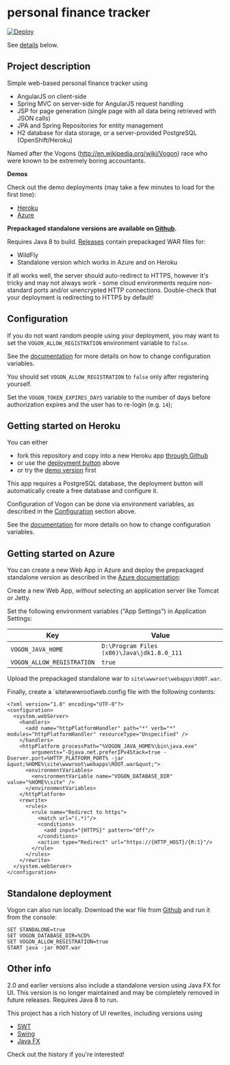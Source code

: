 #  personal finance tracker

[![Deploy](https://www.herokucdn.com/deploy/button.svg)](https://heroku.com/deploy)

See [details](#getting-started-on-heroku) below.

## Project description

Simple web-based personal finance tracker using 

* AngularJS on client-side
* Spring MVC on server-side for AngularJS request handling
* JSP for page generation (single page with all data being retrieved with JSON calls)
* JPA and Spring Repositories for entity management
* H2 database for data storage, or a server-provided PostgreSQL (OpenShift/Heroku)

Named after the Vogons (http://en.wikipedia.org/wiki/Vogon) race who were known to be extremely boring accountants.

**Demos**

Check out the demo deployments (may take a few minutes to load for the first time):

* [Heroku](http://vogon-demo.herokuapp.com)
* [Azure](http://vogon-demo.azurewebsites.net)

**Prepackaged standalone versions are available on [Github](/../../releases).**

Requires Java 8 to build. [Releases](/../../releases) contain prepackaged WAR files for:

* WildFly
* Standalone version which works in Azure and on Heroku

If all works well, the server should auto-redirect to HTTPS, however it's tricky and may not always work - some cloud environments require non-standard ports and/or unencrypted HTTP connections. Double-check that your deployment is redirecting to HTTPS by default!

## Configuration

If you do not want random people using your deployment, you may want to set the `VOGON_ALLOW_REGISTRATION` environment variable to `false`.

See the [documentation](https://devcenter.heroku.com/articles/config-vars) for more details on how to change configuration variables.

You should set `VOGON_ALLOW_REGISTRATION` to `false` only after registering yourself.

Set the `VOGON_TOKEN_EXPIRES_DAYS` variable to the number of days before authorization expires and the user has to re-login (e.g. `14`);

## Getting started on Heroku

You can either
- fork this repository and copy into a new Heroku app [through Github](http://devcenter.heroku.com/articles/github-integration)
- or use the [deployment button](#vogon-personal-finance-tracker) above
- or try the [demo version](https://vogon-demo.herokuapp.com) first

This app requires a PostgreSQL database, the deployment button will automatically create a free database and configure it.

Configuration of Vogon can be done via environment variables, as described in the [Configuration](#configuration) section above.

See the [documentation](https://devcenter.heroku.com/articles/config-vars) for more details on how to change configuration variables.

## Getting started on Azure

You can create a new Web App in Azure and deploy the prepackaged standalone version
as described in the [Azure documentation](https://docs.microsoft.com/en-us/azure/app-service-web/web-sites-java-custom-upload):

Create a new Web App, *without* selecting an application server like Tomcat or Jetty.

Set the following environment variables ("App Settings") in Application Settings:

Key | Value
--- | ---
`VOGON_JAVA_HOME` | `D:\Program Files (x86)\Java\jdk1.8.0_111`
`VOGON_ALLOW_REGISTRATION` | `true`

Upload the prepackaged standalone war to `site\wwwroot\webapps\ROOT.war`.

Finally, create a `site\wwwroot\web.config file with the following contents:

```
<?xml version="1.0" encoding="UTF-8"?>
<configuration>
  <system.webServer>
    <handlers>
      <add name="httpPlatformHandler" path="*" verb="*" modules="httpPlatformHandler" resourceType="Unspecified" />
    </handlers>
    <httpPlatform processPath="%VOGON_JAVA_HOME%\bin\java.exe"
        arguments="-Djava.net.preferIPv4Stack=true -Dserver.port=%HTTP_PLATFORM_PORT% -jar &quot;%HOME%\site\wwwroot\webapps\ROOT.war&quot;">
      <environmentVariables>
        <environmentVariable name="VOGON_DATABASE_DIR" value="%HOME%\site" />
      </environmentVariables>
    </httpPlatform>
    <rewrite>
      <rules>
        <rule name="Redirect to https">
          <match url="(.*)"/>
          <conditions>
            <add input="{HTTPS}" pattern="Off"/>
          </conditions>
          <action type="Redirect" url="https://{HTTP_HOST}/{R:1}"/>
        </rule>
      </rules>
    </rewrite>
  </system.webServer>
</configuration>
```

## Standalone deployment

Vogon can also run locally. Download the war file from [Github](/../../releases) and run it from the console:

```
SET STANDALONE=true
SET VOGON_DATABASE_DIR=%CD%
SET VOGON_ALLOW_REGISTRATION=true
START java -jar ROOT.war
```

## Other info

2.0 and earlier versions also include a standalone version using Java FX for UI. This version is no longer maintained and may be completely removed in future releases. Requires Java 8 to run.

This project has a rich history of UI rewrites, including versions using

* [SWT](http://www.eclipse.org/swt/) 
* [Swing](http://en.wikipedia.org/wiki/Swing_%28Java%29)
* [Java FX](http://www.oracle.com/technetwork/java/javase/overview/javafx-overview-2158620.html)

Check out the history if you're interested!
